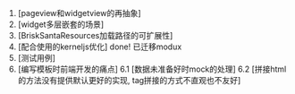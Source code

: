 1. [pageview和widgetview的再抽象]
2. [widget多层嵌套的场景]
3. [BriskSantaResources加载路径的可扩展性]
4. [配合使用的kerneljs优化] done! 已迁移modux
5. [测试用例]
6. [编写模板时前端开发的痛点]
6.1 [数据未准备好时mock的处理]
6.2 [拼接html的方法没有提供默认更好的实现, tag拼接的方式不直观也不友好]